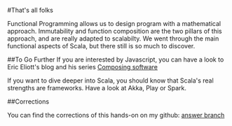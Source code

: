 #That's all folks

Functional Programming allows us to design program with a mathematical approach.
Immutability and function composition are the two pillars of this approach, and are really adapted to scalabilty.
We went through the main functional aspects of Scala, but there still is so much to discover.

##To Go Further
If you are interested by Javascript, you can have a look to Eric Eliott's blog and his series [Composing software](https://medium.com/javascript-scene/the-rise-and-fall-and-rise-of-functional-programming-composable-software-c2d91b424c8c)

If you want to dive deeper into Scala, you should know that Scala's real strengths are frameworks. Have a look at Akka, Play or Spark.

##Corrections

You can find the corrections of this hands-on on my github: [answer branch](https://github.com/CG-Charlotte/fp-explained/tree/answers)
